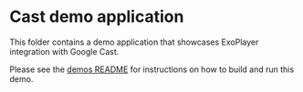 # Cast demo application #

This folder contains a demo application that showcases ExoPlayer integration
with Google Cast.

Please see the [demos README](../README.md) for instructions on how to build and
run this demo.
